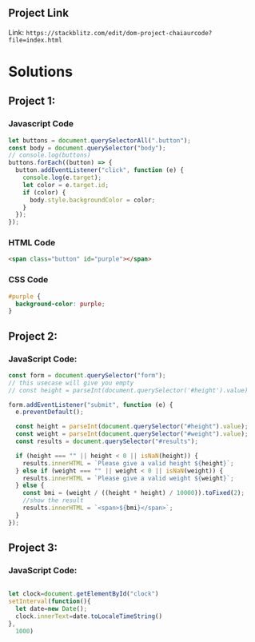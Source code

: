 ## Project Link

Link: `https://stackblitz.com/edit/dom-project-chaiaurcode?file=index.html`

# Solutions

## Project 1:

### Javascript Code

```javascript
let buttons = document.querySelectorAll(".button");
const body = document.querySelector("body");
// console.log(buttons)
buttons.forEach((button) => {
  button.addEventListener("click", function (e) {
    console.log(e.target);
    let color = e.target.id;
    if (color) {
      body.style.backgroundColor = color;
    }
  });
});
```

### HTML Code

```html
<span class="button" id="purple"></span>
```

### CSS Code

```css
#purple {
  background-color: purple;
}
```

## Project 2:

### JavaScript Code:

```javascript
const form = document.querySelector("form");
// this usecase will give you empty
// const height = parseInt(document.querySelector('#height').value)

form.addEventListener("submit", function (e) {
  e.preventDefault();

  const height = parseInt(document.querySelector("#height").value);
  const weight = parseInt(document.querySelector("#weight").value);
  const results = document.querySelector("#results");

  if (height === "" || height < 0 || isNaN(height)) {
    results.innerHTML = `Please give a valid height ${height}`;
  } else if (weight === "" || weight < 0 || isNaN(weight)) {
    results.innerHTML = `Please give a valid weight ${weight}`;
  } else {
    const bmi = (weight / ((height * height) / 10000)).toFixed(2);
    //show the result
    results.innerHTML = `<span>${bmi}</span>`;
  }
});

```

## Project 3:
### JavaScript Code: 

```javascript

let clock=document.getElementById("clock")
setInterval(function(){
  let date=new Date();
  clock.innerText=date.toLocaleTimeString()
},
  1000)

```

